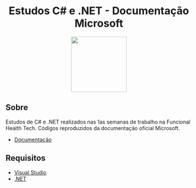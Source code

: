 <div align="center">
    <h1>Estudos C# e .NET - Documentação Microsoft</h1>
    <img width=150 src='http://neosmart.net/blog/wp-content/uploads/2019/06/dot-net-framework.png'>
</div>


## Sobre 

Estudos de C# e .NET realizados nas 1as semanas de trabalho na Funcional Health Tech. Códigos reproduzidos da documentação oficial Microsoft.

- [Documentação](https://docs.microsoft.com/pt-br/dotnet/csharp/) <br>



## Requisitos
- [Visual Studio](https://visualstudio.microsoft.com/pt-br/) <br>
- [.NET](https://dotnet.microsoft.com/download) <br>




